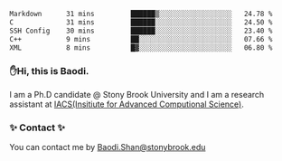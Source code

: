 <!--START_SECTION:waka-->

```txt
Markdown      31 mins         ██████▒░░░░░░░░░░░░░░░░░░   24.78 %
C             31 mins         ██████░░░░░░░░░░░░░░░░░░░   24.50 %
SSH Config    30 mins         ██████░░░░░░░░░░░░░░░░░░░   23.40 %
C++           9 mins          ██░░░░░░░░░░░░░░░░░░░░░░░   07.66 %
XML           8 mins          █▓░░░░░░░░░░░░░░░░░░░░░░░   06.80 %
```

<!--END_SECTION:waka-->

### ✋Hi, this is Baodi. 

I am a Ph.D candidate @ Stony Brook University and I am a research assistant at [IACS(Insitiute for Advanced Computional Science)](https://iacs.stonybrook.edu/).

### ✨ Contact ✨

You can contact me by [Baodi.Shan@stonybrook.edu](mailto:Baodi.Shan@stonybrook.edu)





<!--
[![Anurag's GitHub stats](https://github-readme-stats.vercel.app/api?username=lwshanbd&theme=jolly&show_icons=true&count_private=true&include_all_commits=true)](https://github.com/anuraghazra/github-readme-stats)
**lwshanbd/lwshanbd** is a ✨ _special_ ✨ repository because its `README.md` (this file) appears on your GitHub profile.

Here are some ideas to get you started:

- 🔭 I’m currently working on ...
- 🌱 I’m currently learning ...
- 👯 I’m looking to collaborate on ...
- 🤔 I’m looking for help with ...
- 💬 Ask me about ...
- 📫 How to reach me: ...
- 😄 Pronouns: ...
- ⚡ Fun fact: ...
-->
